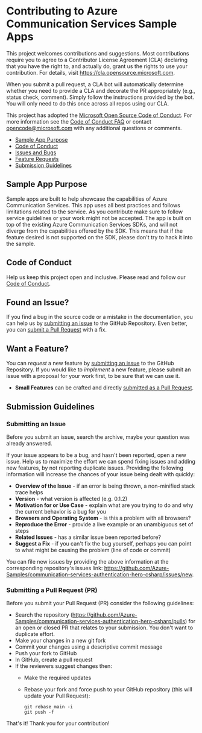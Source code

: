 # Contributing to Azure Communication Services Sample Apps

This project welcomes contributions and suggestions.  Most contributions require you to agree to a
Contributor License Agreement (CLA) declaring that you have the right to, and actually do, grant us
the rights to use your contribution. For details, visit https://cla.opensource.microsoft.com.

When you submit a pull request, a CLA bot will automatically determine whether you need to provide
a CLA and decorate the PR appropriately (e.g., status check, comment). Simply follow the instructions
provided by the bot. You will only need to do this once across all repos using our CLA.

This project has adopted the [Microsoft Open Source Code of Conduct](https://opensource.microsoft.com/codeofconduct/).
For more information see the [Code of Conduct FAQ](https://opensource.microsoft.com/codeofconduct/faq/) or
contact [opencode@microsoft.com](mailto:opencode@microsoft.com) with any additional questions or comments.

 - [Sample App Purpose](#purpose)
 - [Code of Conduct](#coc)
 - [Issues and Bugs](#issue)
 - [Feature Requests](#feature)
 - [Submission Guidelines](#submit)

## <a name="purpose"></a>Sample App Purpose

Sample apps are built to help showcase the capabilities of Azure Communication Services. 
This app uses all best practices and follows limitations related to the service.
As you contribute make sure to follow service guidelines or your work might not be accepted.
The app is built on top of the existing Azure Communication Services SDKs, and will not diverge from the capabilities offered by the SDK.
This means that if the feature desired is not supported on the SDK, please don't try to hack it into the sample. 

## <a name="coc"></a> Code of Conduct

Help us keep this project open and inclusive. Please read and follow our [Code of Conduct](https://opensource.microsoft.com/codeofconduct/).

## <a name="issue"></a> Found an Issue?

If you find a bug in the source code or a mistake in the documentation, you can help us by
[submitting an issue](#submit-issue) to the GitHub Repository. Even better, you can
[submit a Pull Request](#submit-pr) with a fix.

## <a name="feature"></a> Want a Feature?

You can *request* a new feature by [submitting an issue](#submit-issue) to the GitHub
Repository. If you would like to *implement* a new feature, please submit an issue with
a proposal for your work first, to be sure that we can use it.

* **Small Features** can be crafted and directly [submitted as a Pull Request](#submit-pr).

## <a name="submit"></a> Submission Guidelines

### <a name="submit-issue"></a> Submitting an Issue

Before you submit an issue, search the archive, maybe your question was already answered.

If your issue appears to be a bug, and hasn't been reported, open a new issue.
Help us to maximize the effort we can spend fixing issues and adding new
features, by not reporting duplicate issues. Providing the following information will increase the
chances of your issue being dealt with quickly:

* **Overview of the Issue** - if an error is being thrown, a non-minified stack trace helps
* **Version** - what version is affected (e.g. 0.1.2)
* **Motivation for or Use Case** - explain what are you trying to do and why the current behavior is a bug for you
* **Browsers and Operating System** - is this a problem with all browsers?
* **Reproduce the Error** - provide a live example or an unambiguous set of steps
* **Related Issues** - has a similar issue been reported before?
* **Suggest a Fix** - if you can't fix the bug yourself, perhaps you can point to what might be
  causing the problem (line of code or commit)

You can file new issues by providing the above information at the corresponding repository's issues link: https://github.com/Azure-Samples/communication-services-authentication-hero-csharp/issues/new.

### <a name="submit-pr"></a> Submitting a Pull Request (PR)

Before you submit your Pull Request (PR) consider the following guidelines:

* Search the repository (https://github.com/Azure-Samples/communication-services-authentication-hero-csharp/pulls) for an open or closed PR that relates to your submission. You don't want to duplicate effort.
* Make your changes in a new git fork
* Commit your changes using a descriptive commit message
* Push your fork to GitHub
* In GitHub, create a pull request
* If the reviewers suggest changes then:
  * Make the required updates

  * Rebase your fork and force push to your GitHub repository (this will update your Pull Request):

    ```shell
    git rebase main -i
    git push -f
    ```

That's it! Thank you for your contribution!
